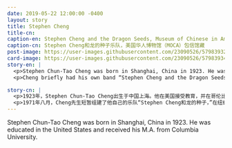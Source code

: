 ```yaml
---
date: 2019-05-22 12:00:00 -0400
layout: story
title: Stephen Cheng
title-cn: 
caption-en: Stephen Cheng and the Dragon Seeds, Museum of Chinese in America (MOCA) Emile Bocian Collection
caption-cn: Stephen Cheng和龙的种子乐队，美国华人博物馆（MOCA）包信馆藏
post-image: https://user-images.githubusercontent.com/23090526/57983932-d146cc00-7a24-11e9-80b9-5d42f90c624f.jpg
card-image: https://user-images.githubusercontent.com/23090526/57983934-d277f900-7a24-11e9-9a50-65414f6e5e1b.jpg
story-en: |
  <p>Stephen Chun-Tao Cheng was born in Shanghai, China in 1923. He was educated in the United States and received his M.A. from Columbia University. He was a singer, composer, and actor and even performing in the Broadway rendition of “The Wonderful World of Suzie Wong” in 1969. Throughout his life he constantly tried to blend eastern and western vocal styles together. In a lauded but mostly unknown pieced called “Always Together,” which Cheng recorded in the late 60s for the Chinese population in Kingston, Jamaica, he blends the Jamaican music genre Rocksteady (a blend of Jamaican ska and American R&B) with Chinese vocals; which had never been done before.</p>
  <p>Cheng briefly had his own band “Stephen Cheng and the Dragon Seeds,” who performed at the Museum of Modern Art in New York in August of 1971. Cheng tapped Public relations specialist Emile Bocian (featured earlier in out 150 stories) and tried unsuccessfully to pitch a variety TV show. While the variety show never saw the light of day Cheng went on to teach at schools such as New York University and the American Academy of Dramatic Arts. He passed away in September of 2012.</p>

story-cn: |
  <p>1923年，Stephen Chun-Tao Cheng出生于中国上海。他在美国接受教育，并在哥伦比亚大学获得硕士学位。他是一位歌手、作曲家和演员，甚至在1969年登上百老汇的舞台，表演过《苏丝黄的奇妙世界》（The Wonderful World of Suzie Wong）。在他的一生中，他不断地尝试融合东西方的演唱风格。60年代末，Cheng先生为牙买加金斯敦的华人录制了一首名为《永远在一起》（Always Together）的曲子，广受好评，但几乎无人知晓。在这首曲子中，他将牙买加音乐流派Rocksteady（一种牙买加流行音乐斯卡和美国R&B的结合）与中国音乐混合在一起，这是前所未有的做法。</p>
  <p>1971年八月，Cheng先生短暂组建了他自己的乐队“Stephen Cheng和龙的种子，”在纽约现代艺术博物馆（Museum of Modern Art）演出。他聘请了公共关系专家包信（Emile Bocian（曾在我们之前发布的“150个故事”中讲述过），试图推出一档综艺电视节目但没有成功。因为这档综艺节目从未如愿播出，Cheng先生后来去了纽约大学（New York University）和美国戏剧艺术学院（American Academy of Dramatic Arts）等学校教书。他于2012年9月去世。</p>
---
```


Stephen Chun-Tao Cheng was born in Shanghai, China in 1923. He was educated in the United States and received his M.A. from Columbia University.
